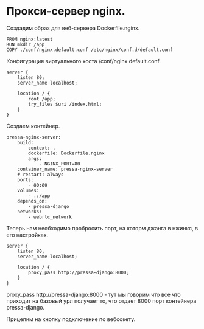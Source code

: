 # Прокси-сервер nginx.

Создадим образ для веб-сервера Dockerfile.nginx.

    FROM nginx:latest
    RUN mkdir /app
    COPY ./conf/nginx.default.conf /etc/nginx/conf.d/default.conf

Конфигурация виртуального хоста /conf/nginx.default.conf.

    server { 
        listen 80;
        server_name localhost;

        location / {
            root /app;
            try_files $uri /index.html;
        }
    }

Создаем контейнер.

    pressa-nginx-server:
        build: 
            context: .
            dockerfile: Dockerfile.nginx
            args:
                - NGINX_PORT=80
        container_name: pressa-nginx-server
        # restart: always
        ports:
            - 80:80
        volumes:
            - .:/app
        depends_on:
            - pressa-django
        networks: 
            - webrtc_network

Теперь нам необходимо пробросить порт, на которм джанга в нжинкс, в его настройках.

    server { 
        listen 80;
        server_name localhost;

        location / {
            proxy_pass http://pressa-django:8000;
        }
    }

proxy_pass http://pressa-django:8000 - тут мы говорим что все что приходит на базовый урл получает то, что отдает 8000 порт контейнера pressa-django.


Прицепим на кнопку подключение по вебсокету.


   <script>
    $('#journals').on('click', (e) => {
        const socket = io('http://localhost:5001', {transports:['websocket']}); 
    })
   </script>





